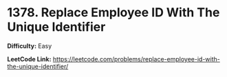 # 1378. Replace Employee ID With The Unique Identifier

**Difficulty:** Easy

**LeetCode Link:** https://leetcode.com/problems/replace-employee-id-with-the-unique-identifier/

